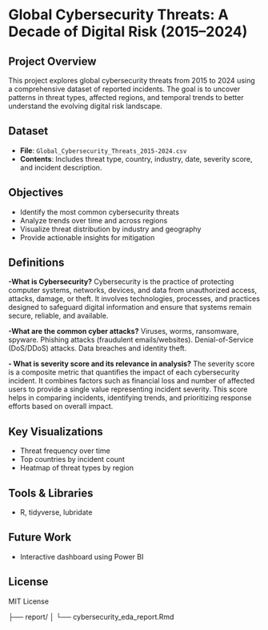 # Global Cybersecurity Threats: A Decade of Digital Risk (2015–2024)

##  Project Overview
This project explores global cybersecurity threats from 2015 to 2024 using a comprehensive dataset of reported incidents. The goal is to uncover patterns in threat types, affected regions, and temporal trends to better understand the evolving digital risk landscape.

##  Dataset
- **File**: `Global_Cybersecurity_Threats_2015-2024.csv`
- **Contents**: Includes threat type, country, industry, date, severity score, and incident description.

##  Objectives
- Identify the most common cybersecurity threats
- Analyze trends over time and across regions
- Visualize threat distribution by industry and geography
- Provide actionable insights for mitigation

## Definitions
**-What is Cybersecurity?**
 Cybersecurity is the practice of protecting computer systems, networks, devices, and data from unauthorized access, attacks, damage, or theft. It involves technologies, processes, and practices designed to safeguard digital information and ensure that systems remain secure, reliable, and available.

**-What are the common cyber attacks?**
 Viruses, worms, ransomware, spyware.
 Phishing attacks (fraudulent emails/websites).
 Denial-of-Service (DoS/DDoS) attacks.
 Data breaches and identity theft.

**- What is severity score and its relevance in analysis?**
  The severity score is a composite metric that quantifies the impact of each cybersecurity incident.
  It combines factors such as financial loss and number of affected users to provide a single value representing incident severity. This score helps in comparing incidents, identifying trends, and prioritizing response efforts based on overall impact. 
    

##  Key Visualizations
- Threat frequency over time
- Top countries by incident count
- Heatmap of threat types by region


##  Tools & Libraries
- R, tidyverse, lubridate

##  Future Work
- Interactive dashboard using Power BI

##  License
MIT License


├── report/
│   └── cybersecurity_eda_report.Rmd
